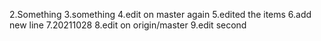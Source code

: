 2.Something
3.something
4.edit on master again
5.edited the items
6.add new line
7.20211028
8.edit on origin/master
9.edit second
